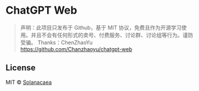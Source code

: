 # ChatGPT Web

> 声明：此项目只发布于 Github，基于 MIT 协议，免费且作为开源学习使用。并且不会有任何形式的卖号、付费服务、讨论群、讨论组等行为。谨防受骗。
Thanks：ChenZhaoYu https://github.com/Chanzhaoyu/chatgpt-web

## License
MIT © [Solanacaea](./license)
